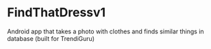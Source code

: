 # FindThatDressv1

Android app that takes a photo with clothes and finds similar things in database (built for TrendiGuru)
